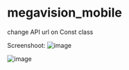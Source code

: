 # megavision_mobile

change API url on Const class

Screenshoot:
![image](https://github.com/batokhehe/megavision_mobile/assets/13963931/c73d47a1-fc28-4dac-9cde-58dcfc1c7941)

![image](https://github.com/batokhehe/megavision_mobile/assets/13963931/a0b6f9a8-5a11-4da3-8fc2-76f48b94054d)
